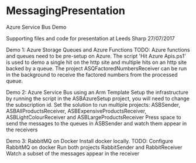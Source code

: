 # MessagingPresentation
Azure Service Bus Demo

Supporting files and code for presentation at Leeds Sharp 27/07/2017

Demo 1: Azure Storage Queues and Azure Functions
TODO: Azure functions and queues need to be pre-setup on Azure. 
The script 'Hit Azure Apis.ps1' is used to demo a single hit on the http site and multiple hits on an http site backed by a queue.
The project ASQFactoredNumbersReceiver can be run in the background to receive the factored numbers from the processed queue.

Demo 2: Azure Service Bus using an Arm Template
Setup the infrastructure by running the script in the ASBAzureSetup project, you will need to change the subscription id.
Set the solution to run multiple projects: ASBSender, ASBAllProductsReceiver, ASBExpensiveProductsReceiver, ASBLightColourReceiver and ASBLargeProductsReceiver
Press space to send the messages to the queues in ASBSender and watch them appear in the receivers

Demo 3: RabbitMQ on Docker
Install docker locally. 
TODO: Configure RabbitMQ on docker
Run both projects RabbitSender and RabbitReceiver
Watch a subset of the messages appear in the receiver
